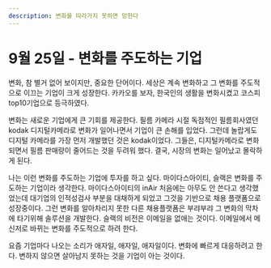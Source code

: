 ```yaml
---
description: 변화를 따라가지 못하면 망한다
---
```


# 9월 25일 - 변화를 주도하는 기업

변화, 참 별거 없어 보이지만, 중요한 단어이다. 세상은 계속 변화하고 그 변화를 주도적으로 이끄는 기업이 크게 성장한다. 카카오를 보자, 한국인의 생활을 변화시켰고 코스피 top10기업으로 등극하였다. 

변화는 새로운 기업에게 큰 기회를 제공한다. 필름 카메라 시절 독점적인 필름회사였던 kodak 디지털카메라로 변화가 일어나면서 기업이 큰 손해를 입었다. 그런데 놀랍게도 디지털 카메라를 가장 먼저 개발했던 것은 kodak이었다. 그들은, 디지털카메라로 변화되면서 필름 판매량이 줄어드는 것을 두려워 했다. 결국, 시장의 변화는 일어났고 몰락하게 된다.

나는 이런 변화를 주도하는 기업에 투자를 하고 싶다. 마이다스아이티, 슬랙은 변화를 주도하는 기업이라 생각한다. 마이다스아이티의 inAir 처음에는 아무도 안 쓴다고 생각했었는데 대기업의 인적성검사 부분을 대채하게 되었고 그것을 기반으로 채용 플랫폼으로 성장중이다. 그런 변화를 알아차리지 못한 다른 채용플랫폼은 부랴부랴 그 변화의 막차에 타기위해 솔루션을 개발한다. 슬랙의 비전은 이메일을 없애는 것이다. 이메일에서 메신저로 바뀌는 변화를 주도적으로 하려 한다. 

요즘 기업마다 나오는 소리가 애자일, 애자일, 애자일이다. 변화에 빠르게 대응하려고 한다. 변하지 않으면 살아남지 못하는 것을 기업이 아는 것이다.

